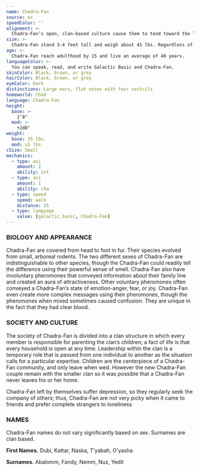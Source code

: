 ```yaml
---
name: Chadra-Fan
source: ec
speedColor: ''
alignment: >-
  Chadra-Fan’s open, clan-based culture cause them to tend toward the light side, though there are exceptions.
size: >-
  Chadra-Fan stand 3-4 feet tall and weigh about 45 lbs. Regardless of your position in that range, your size is Small.
age: >-
  Chadra-Fan reach adulthood by 15 and live an average of 40 years.
languageColor: >-
  You can speak, read, and write Galactic Basic and Chadra-Fan. 
skinColor: Black, brown, or grey
hairColor: Black, brown, or grey
eyeColor: Dark
distinctions: Large ears, flat noses with four nostrils
homeworld: Chad
language: Chadra-Fan
height:
  base: >-
    2’8"
  mod: >-
    +2d8"
weight:
  base: 35 lbs.
  mod: x1 lbs.
cSize: Small
mechanics:
  - type: asi
    amount: 2
    ability: int
  - type: asi
    amount: 1
    ability: cha
  - type: speed
    speed: walk
    distance: 25
  - type: language
    value: [galactic_basic, Chadra-Fan]
---
```

### BIOLOGY AND APPEARANCE
Chadra-Fan are covered from head to foot in fur. Their species evolved from small, arboreal rodents. The two different sexes of Chadra-Fan are indistinguishable to other species, though the Chadra-Fan could readily tell the difference using their powerful sense of smell. Chadra-Fan also have involuntary pheromones that conveyed information about their family line and created an aura of attractiveness. Other voluntary pheromones often conveyed a Chadra-Fan’s state of emotion-anger, fear, or joy. Chadra-Fan even create more complex messages using their pheromones, though the pheromones when mixed sometimes caused confusion. They are unique in the fact that they had clear blood.

### SOCIETY AND CULTURE
The society of Chadra-Fan is divided into a clan structure in which every member is responsible for parenting the clan’s children; a fact of life is that every household is open at any time. Leadership within the clan is a temporary role that is passed from one individual to another as the situation calls for a particular expertise. Children are the centerpiece of a Chadra-Fan community, and only leave when wed. However the new Chadra-Fan couple remain with the smaller clan so it was possible that a Chadra-Fan never leaves his or her home.

Chadra-Fan left by themselves suffer depression, so they regularly seek the company of others; thus, Chadra-Fan are not very picky when it came to friends and prefer complete strangers to loneliness

### NAMES
Chadra-Fan names do not vary significantly based on sex. Surnames are clan based.

__First Names.__ Dubi, Kattar, Naska, T’yabah, O’yasha

__Surnames.__ Abalomm, Fandy, Nemm, Nuz, Yedit



    